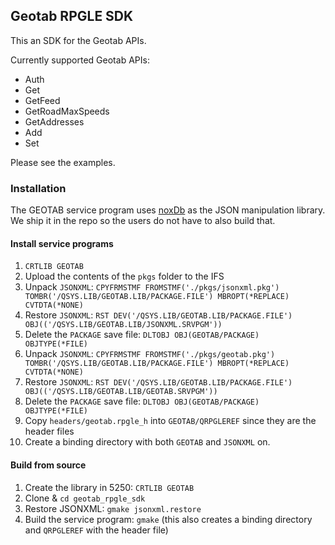 ## Geotab RPGLE SDK

This an SDK for the Geotab APIs.

Currently supported Geotab APIs:

* Auth
* Get
* GetFeed
* GetRoadMaxSpeeds
* GetAddresses
* Add
* Set

Please see the examples.

### Installation

The GEOTAB service program uses [noxDb](https://github.com/sitemule/noxDB) as the JSON manipulation library. We ship it in the repo so the users do not have to also build that.

#### Install service programs

1. `CRTLIB GEOTAB`
2. Upload the contents of the `pkgs` folder to the IFS
3. Unpack `JSONXML`: `CPYFRMSTMF FROMSTMF('./pkgs/jsonxml.pkg') TOMBR('/QSYS.LIB/GEOTAB.LIB/PACKAGE.FILE') MBROPT(*REPLACE) CVTDTA(*NONE)`
4. Restore `JSONXML`: `RST DEV('/QSYS.LIB/GEOTAB.LIB/PACKAGE.FILE') OBJ(('/QSYS.LIB/GEOTAB.LIB/JSONXML.SRVPGM'))`
5. Delete the `PACKAGE` save file: `DLTOBJ OBJ(GEOTAB/PACKAGE) OBJTYPE(*FILE)`
6. Unpack `JSONXML`: `CPYFRMSTMF FROMSTMF('./pkgs/geotab.pkg') TOMBR('/QSYS.LIB/GEOTAB.LIB/PACKAGE.FILE') MBROPT(*REPLACE) CVTDTA(*NONE)`
7. Restore `JSONXML`: `RST DEV('/QSYS.LIB/GEOTAB.LIB/PACKAGE.FILE') OBJ(('/QSYS.LIB/GEOTAB.LIB/GEOTAB.SRVPGM'))`
8. Delete the `PACKAGE` save file: `DLTOBJ OBJ(GEOTAB/PACKAGE) OBJTYPE(*FILE)`
9. Copy `headers/geotab.rpgle_h` into `GEOTAB/QRPGLEREF` since they are the header files
10. Create a binding directory with both `GEOTAB` and `JSONXML` on.

#### Build from source

1. Create the library in 5250: `CRTLIB GEOTAB`
2. Clone & `cd geotab_rpgle_sdk`
3. Restore JSONXML: `gmake jsonxml.restore`
4. Build the service program: `gmake` (this also creates a binding directory and `QRPGLEREF` with the header file)